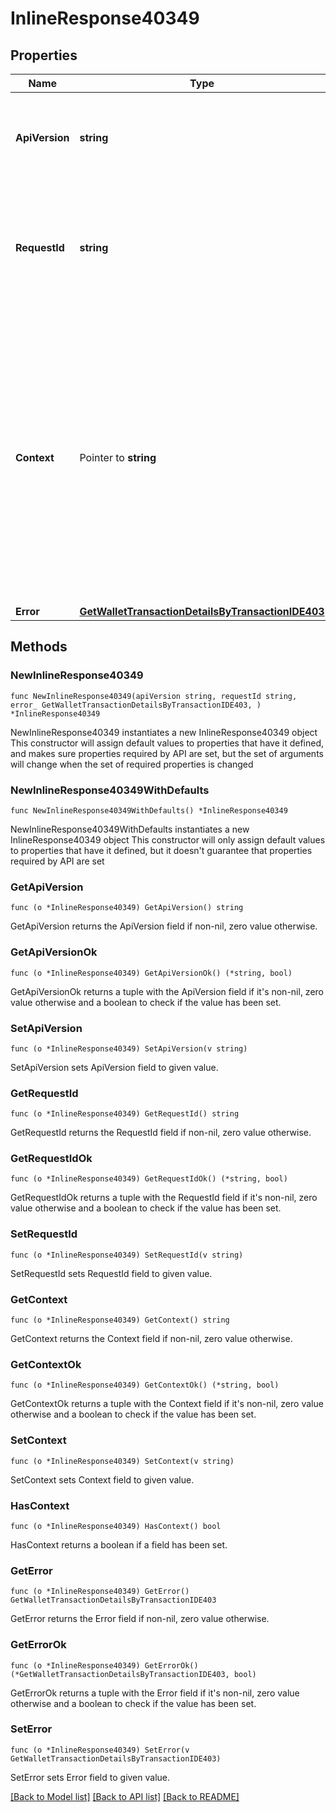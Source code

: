 # InlineResponse40349

## Properties

Name | Type | Description | Notes
------------ | ------------- | ------------- | -------------
**ApiVersion** | **string** | Specifies the version of the API that incorporates this endpoint. | 
**RequestId** | **string** | Defines the ID of the request. The &#x60;requestId&#x60; is generated by Crypto APIs and it&#39;s unique for every request. | 
**Context** | Pointer to **string** | In batch situations the user can use the context to correlate responses with requests. This property is present regardless of whether the response was successful or returned as an error. &#x60;context&#x60; is specified by the user. | [optional] 
**Error** | [**GetWalletTransactionDetailsByTransactionIDE403**](GetWalletTransactionDetailsByTransactionIDE403.md) |  | 

## Methods

### NewInlineResponse40349

`func NewInlineResponse40349(apiVersion string, requestId string, error_ GetWalletTransactionDetailsByTransactionIDE403, ) *InlineResponse40349`

NewInlineResponse40349 instantiates a new InlineResponse40349 object
This constructor will assign default values to properties that have it defined,
and makes sure properties required by API are set, but the set of arguments
will change when the set of required properties is changed

### NewInlineResponse40349WithDefaults

`func NewInlineResponse40349WithDefaults() *InlineResponse40349`

NewInlineResponse40349WithDefaults instantiates a new InlineResponse40349 object
This constructor will only assign default values to properties that have it defined,
but it doesn't guarantee that properties required by API are set

### GetApiVersion

`func (o *InlineResponse40349) GetApiVersion() string`

GetApiVersion returns the ApiVersion field if non-nil, zero value otherwise.

### GetApiVersionOk

`func (o *InlineResponse40349) GetApiVersionOk() (*string, bool)`

GetApiVersionOk returns a tuple with the ApiVersion field if it's non-nil, zero value otherwise
and a boolean to check if the value has been set.

### SetApiVersion

`func (o *InlineResponse40349) SetApiVersion(v string)`

SetApiVersion sets ApiVersion field to given value.


### GetRequestId

`func (o *InlineResponse40349) GetRequestId() string`

GetRequestId returns the RequestId field if non-nil, zero value otherwise.

### GetRequestIdOk

`func (o *InlineResponse40349) GetRequestIdOk() (*string, bool)`

GetRequestIdOk returns a tuple with the RequestId field if it's non-nil, zero value otherwise
and a boolean to check if the value has been set.

### SetRequestId

`func (o *InlineResponse40349) SetRequestId(v string)`

SetRequestId sets RequestId field to given value.


### GetContext

`func (o *InlineResponse40349) GetContext() string`

GetContext returns the Context field if non-nil, zero value otherwise.

### GetContextOk

`func (o *InlineResponse40349) GetContextOk() (*string, bool)`

GetContextOk returns a tuple with the Context field if it's non-nil, zero value otherwise
and a boolean to check if the value has been set.

### SetContext

`func (o *InlineResponse40349) SetContext(v string)`

SetContext sets Context field to given value.

### HasContext

`func (o *InlineResponse40349) HasContext() bool`

HasContext returns a boolean if a field has been set.

### GetError

`func (o *InlineResponse40349) GetError() GetWalletTransactionDetailsByTransactionIDE403`

GetError returns the Error field if non-nil, zero value otherwise.

### GetErrorOk

`func (o *InlineResponse40349) GetErrorOk() (*GetWalletTransactionDetailsByTransactionIDE403, bool)`

GetErrorOk returns a tuple with the Error field if it's non-nil, zero value otherwise
and a boolean to check if the value has been set.

### SetError

`func (o *InlineResponse40349) SetError(v GetWalletTransactionDetailsByTransactionIDE403)`

SetError sets Error field to given value.



[[Back to Model list]](../README.md#documentation-for-models) [[Back to API list]](../README.md#documentation-for-api-endpoints) [[Back to README]](../README.md)


